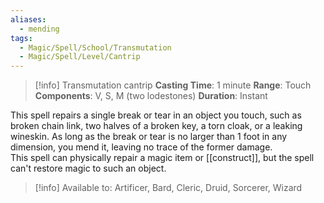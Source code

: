 ```yaml
---
aliases:
  - mending
tags:
  - Magic/Spell/School/Transmutation
  - Magic/Spell/Level/Cantrip
---
```

>[!info]
>Transmutation cantrip
>**Casting Time**: 1 minute
>**Range**: Touch
>**Components**: V, S, M (two lodestones)
>**Duration**: Instant

This spell repairs a single break or tear in an object you touch, such as broken chain link, two halves of a broken key, a torn cloak, or a leaking wineskin. As long as the break or tear is no larger than 1 foot in any dimension, you mend it, leaving no trace of the former damage.<br>
This spell can physically repair a magic item or [[construct]], but the spell can't restore magic to such an object.<br>
>[!info] Available to:
>Artificer, Bard, Cleric, Druid, Sorcerer, Wizard